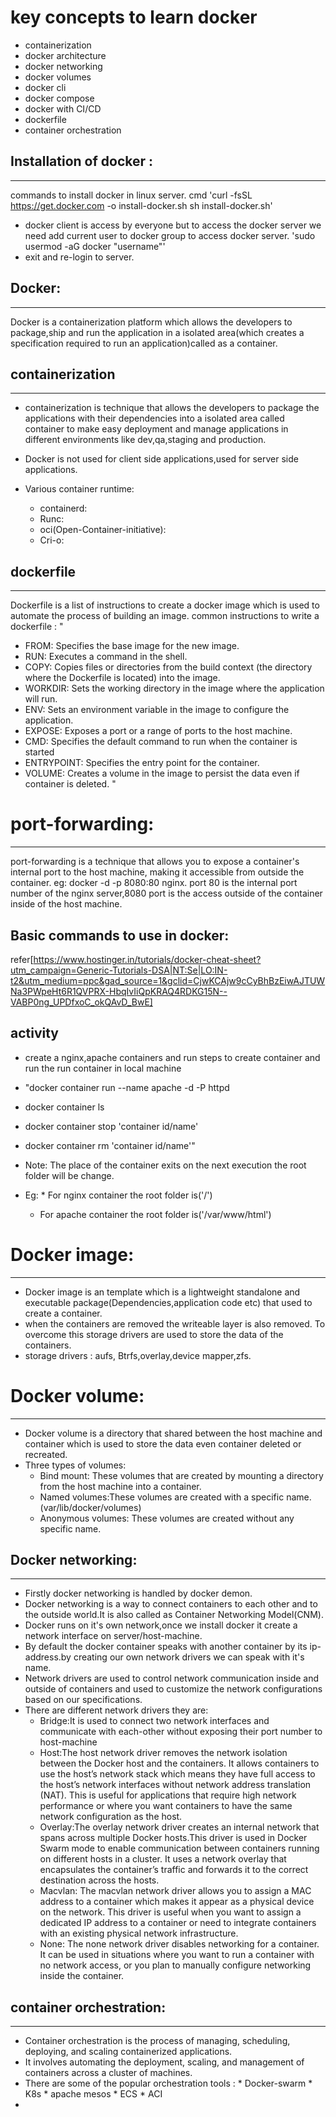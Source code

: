 # key concepts to learn docker 
  * containerization
  * docker architecture
  * docker networking
  * docker volumes
  * docker cli
  * docker compose
  * docker with CI/CD
  * dockerfile
  * container orchestration
## Installation of docker :
-----------------------------
commands to install docker in linux server.
cmd 'curl -fsSL https://get.docker.com -o install-docker.sh
sh install-docker.sh'

* docker client is access by everyone but to access the docker server we need add current user to docker group to access docker server.
  'sudo usermod -aG docker "username"'
* exit and re-login to server.
## Docker:
-----------
Docker is a containerization platform which allows the developers to package,ship  and run the application in a isolated area(which creates a specification required to run an application)called as a container. 

##  containerization
------------------------
* containerization is technique that allows the developers to package the applications with their dependencies into a isolated area called container to make easy deployment  and manage applications  in different environments like dev,qa,staging and production.
* Docker is not  used for client side applications,used for server side applications.
  
* Various container runtime:
   * containerd:
   * Runc:
   * oci(Open-Container-initiative):
   * Cri-o:
## dockerfile
-------------
Dockerfile is a list of instructions to create a docker image which is used to automate the process of building an image.
common instructions to write a dockerfile :
" 
 * FROM: Specifies the base image for the new image.
 * RUN: Executes a command in the shell. 
 * COPY: Copies files or directories from the build context (the directory where the Dockerfile is located) into the image.
 * WORKDIR: Sets the working directory in the image where the application will run.
 * ENV: Sets an environment variable in the image to configure the application.
 * EXPOSE: Exposes a port or a range of ports to the host machine.
 * CMD: Specifies the default command to run when the container is started
 * ENTRYPOINT: Specifies the entry point for the container. 
 * VOLUME: Creates a volume in the image to persist the data even if container is deleted.   "


# port-forwarding:
--------------
port-forwarding is a technique that allows you to expose a container's internal port to the host machine, making it accessible from outside the container.
eg: docker -d -p 8080:80 nginx.
port 80 is the internal port number of the nginx server,8080 port is the access  outside of the container inside of the host machine.

## Basic commands to use in docker:
refer[https://www.hostinger.in/tutorials/docker-cheat-sheet?utm_campaign=Generic-Tutorials-DSA|NT:Se|LO:IN-t2&utm_medium=ppc&gad_source=1&gclid=CjwKCAjw9cCyBhBzEiwAJTUWNa3PWpeHt6R1QVPRX-HbqIvIiQpKRAQ4RDKG15N--VABP0ng_UPDfxoC_okQAvD_BwE]

## activity  
* create a nginx,apache containers and run steps to create container and run the run container in local machine
* "docker container run --name apache -d -P httpd
*  docker container ls
*  docker container stop 'container id/name' 
*  docker container rm 'container id/name'"

* Note: The place of the container exits on the next execution the root folder will be change.
* Eg: * For nginx container the root folder is('/')
    * For apache container the root folder is('/var/www/html')


# Docker image:
----------------
* Docker image is an template which is a lightweight standalone and executable package(Dependencies,application code etc) that used to create a container. 
* when the containers are removed the writeable layer is also removed. To overcome this storage drivers are used to store the data of the containers. 
* storage drivers : aufs, Btrfs,overlay,device mapper,zfs.
 
# Docker volume:
----------------
* Docker volume is a directory  that shared between the host machine and container which is used to store the data even container deleted or recreated.
* Three types of volumes:
    * Bind mount: These  volumes that are created by mounting a directory from the host machine into a container.
    * Named volumes:These volumes are created with a specific name.(var/lib/docker/volumes)
    * Anonymous volumes: These volumes are created without any specific name.

## Docker networking:
---------------------
* Firstly docker networking is handled by docker demon.
* Docker networking is a way to connect containers to each other and to the outside world.It is also called as Container Networking Model(CNM).
* Docker runs on it's own network,once we install docker it create a network interface on server/host-machine.
* By default the docker container speaks with another container by its ip-address.by creating our own network drivers we can speak with it's name.
* Network drivers are used to control network communication inside and outside of containers and used to customize the network configurations based on our specifications.
* There are different network drivers they are:
    * Bridge:It is used to connect two network interfaces and communicate with each-other without exposing their port number to host-machine
    * Host:The host network driver removes the network isolation between the Docker host and the containers. It allows containers to use the host’s network stack which means they have full access to the host’s network interfaces without network address translation (NAT). This is useful for applications that require high network performance or where you want containers to have the same network configuration as the host.
    * Overlay:The overlay network driver creates an internal network that spans across multiple Docker hosts.This driver is used in Docker Swarm mode to enable communication between containers running on different hosts in a cluster. It uses a network overlay that encapsulates the container’s traffic and forwards it to the correct destination across the hosts.
    * Macvlan: The macvlan network driver allows you to assign a MAC address to a container which makes it appear as a physical device on the network. This driver is useful when you want to assign a dedicated IP address to a container or need to integrate containers with an existing physical network infrastructure.
    * None: The none network driver disables networking for a container. It can be used in situations where you want to run a container with no network access, or you plan to manually configure networking inside the container.

## container orchestration:
---------------------------
* Container orchestration is the process of managing, scheduling, deploying, and scaling containerized applications.
* It involves automating the deployment, scaling, and management of containers across a cluster of machines.
* There are some of the popular orchestration tools :
      * Docker-swarm
      * K8s
      * apache mesos
      * ECS
      * ACI
* 